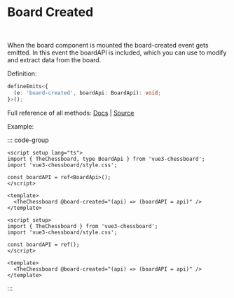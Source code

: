 # Board Created

<br>

When the board component is mounted the board-created event gets emitted.
In this event the boardAPI is included, which you can use to modify and extract data from the board.

Definition:

```ts
defineEmits<{
  (e: 'board-created', boardApi: BoardApi): void;
}>();
```

<p>Full reference of all methods: <a href="/board-api.html">Docs</a> | <a href="https://github.com/qwerty084/vue3-chessboard/blob/main/src/classes/BoardApi.ts">Source</a></p>

Example:

::: code-group

```vue [TypeScript]
<script setup lang="ts">
import { TheChessboard, type BoardApi } from 'vue3-chessboard';
import 'vue3-chessboard/style.css';

const boardAPI = ref<BoardApi>();
</script>

<template>
  <TheChessboard @board-created="(api) => (boardAPI = api)" />
</template>
```

```vue [JavaScript]
<script setup>
import { TheChessboard } from 'vue3-chessboard';
import 'vue3-chessboard/style.css';

const boardAPI = ref();
</script>

<template>
  <TheChessboard @board-created="(api) => (boardAPI = api)" />
</template>
```

:::
